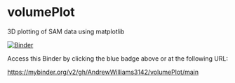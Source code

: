 # volumePlot
3D plotting of SAM data using matplotlib

[![Binder](https://mybinder.org/badge_logo.svg)](https://mybinder.org/v2/gh/AndrewWilliams3142/volumePlot/main)

Access this Binder by clicking the blue badge above or at the following URL:

https://mybinder.org/v2/gh/AndrewWilliams3142/volumePlot/main
